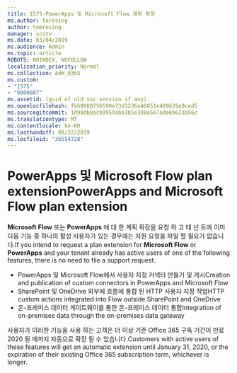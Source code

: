 ```yaml
---
title: 1575-PowerApps 및 Microsoft Flow 계획 확장
ms.author: toresing
author: tomresing
manager: scotv
ms.date: 03/04/2019
ms.audience: Admin
ms.topic: article
ROBOTS: NOINDEX, NOFOLLOW
localization_priority: Normal
ms.collection: Adm_O365
ms.custom:
- "1575"
- "9000087"
ms.assetid: (guid of old soc version if any)
ms.openlocfilehash: fbb0088756590e73d3236a46051e489b35e0ced5
ms.sourcegitcommit: 1d98db8acb9959aba3b5e308a567ade6b62da56c
ms.translationtype: MT
ms.contentlocale: ko-KR
ms.lasthandoff: 08/22/2019
ms.locfileid: "36554728"
---
```

# <a name="powerapps-and-microsoft-flow-plan-extension"></a><span data-ttu-id="46d44-102">PowerApps 및 Microsoft Flow plan extension</span><span class="sxs-lookup"><span data-stu-id="46d44-102">PowerApps and Microsoft Flow plan extension</span></span>

<span data-ttu-id="46d44-103">**Microsoft Flow** 또는 **PowerApps** 에 대 한 계획 확장을 요청 하 고 테 넌 트에 이미 다음 기능 중 하나의 활성 사용자가 있는 경우에는 지원 요청을 파일 할 필요가 없습니다.</span><span class="sxs-lookup"><span data-stu-id="46d44-103">If you intend to request a plan extension for **Microsoft Flow** or **PowerApps** and your tenant already has active users of one of the following features, there is no need to file a support request.</span></span>

- <span data-ttu-id="46d44-104">PowerApps 및 Microsoft Flow에서 사용자 지정 커넥터 만들기 및 게시</span><span class="sxs-lookup"><span data-stu-id="46d44-104">Creation and publication of custom connectors in PowerApps and Microsoft Flow</span></span>
- <span data-ttu-id="46d44-105">SharePoint 및 OneDrive 외부에 흐름에 통합 된 HTTP 사용자 지정 작업</span><span class="sxs-lookup"><span data-stu-id="46d44-105">HTTP custom actions integrated into Flow outside SharePoint and OneDrive</span></span>
- <span data-ttu-id="46d44-106">온-프레미스 데이터 게이트웨이를 통한 온-프레미스 데이터 통합</span><span class="sxs-lookup"><span data-stu-id="46d44-106">Integration of on-premises data through the on-premises  data gateway</span></span>

<span data-ttu-id="46d44-107">사용자가 이러한 기능을 사용 하는 고객은 더 이상 기존 Office 365 구독 기간이 만료 2020 될 때까지 자동으로 확장 될 수 있습니다.</span><span class="sxs-lookup"><span data-stu-id="46d44-107">Customers with active users of these features will get an automatic extension until January 31, 2020, or the expiration of their existing Office 365 subscription term, whichever is longer.</span></span>